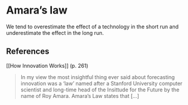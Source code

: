 # Amara’s law
We tend to overestimate the effect of a technology in the short run and underestimate the effect in the long run.

## References
[[How Innovation Works]] (p. 261)
> In my view the most insightful thing ever said about forecasting innovation was a ‘law’ named after a Stanford University computer scientist and long-time head of the Insittude for the Future by the name of Roy Amara. Amara’s Law states that […]

<!-- #evergreen -->

<!-- {BearID:8CC6974F-45E8-4091-87C8-B500989FE466-7275-00000C56483BD950} -->
